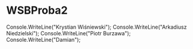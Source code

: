 # WSBProba2
Console.WriteLine("Krystian Wiśniewski");
Console.WriteLine("Arkadiusz Niedzielski");
Console.WriteLine("Piotr Burzawa");
Console.WriteLine("Damian");
